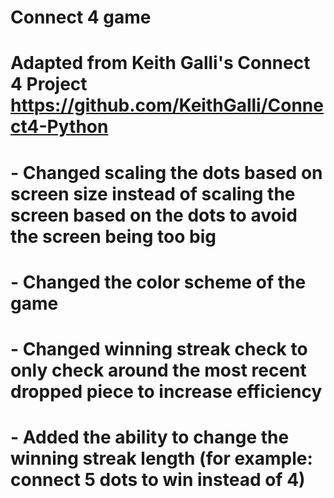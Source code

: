 # Connect 4 game
# Adapted from Keith Galli's Connect 4 Project https://github.com/KeithGalli/Connect4-Python
# - Changed scaling the dots based on screen size instead of scaling the screen based on the dots to avoid the screen being too big 
# - Changed the color scheme of the game
# - Changed winning streak check to only check around the most recent dropped piece to increase efficiency
# - Added the ability to change the winning streak length (for example: connect 5 dots to win instead of 4)